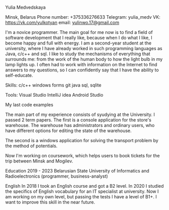 Yulia Medvedskaya

Minsk, Belarus
Phone number: +375336276633 
Telegram: yulia_medv
VK: https://vk.com/yulkotyan
email: yulinwo.17@gmail.com

I'm a novice programmer. 
The main goal for me now is to find a field of software development that I really like, because when I do what I like, I become happy and full with energy. 
I am a second-year student at the university, where I have already worked in such programming languages as Java, c/c++ and sql. 
I like to study the mechanisms of everything that surrounds me: from the work of the human body to how the light bulb in my lamp lights up. 
I often had to work with information on the Internet to find answers to my questions, so I can confidently say that I have the ability to self-educate.

Skills:
c/c++
windows forms
git
java
sql, sqlite

Tools:
Visual Studio
IntelliJ idea
Android Studio 

My last code examples


The main part of my experience consists of syudying at the University. 
I passed 2 term papers. 
The first is a console application for the store's warehouse. 
The warehouse has administrators and ordinary users, who have different options for editing the state of the warehouse.


The second is a windows application for solving the transport problem by the method of potentials.


Now I'm working on coursework, which helps users to book tickets for the trip between Minsk and Mogilev. 

Education 
2019 - 2023 Belarusian State University of Informatics and Radioelectronics (programmer, business-analyst)

English
In 2018 I took an English course and got a B2 level. 
In 2020 I studied the specifics of English vocabulary for an IT specialist at university. 
Now I am working on my own level, but passing the tests I have a level of B1+. I want to improve this skill in the near future.

